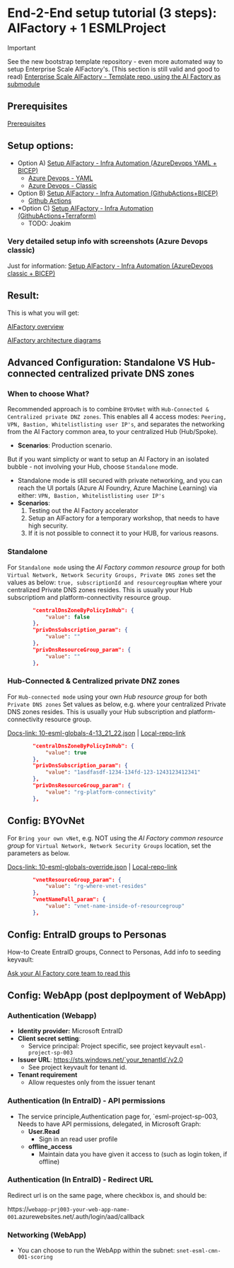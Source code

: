 # End-2-End setup tutorial (3 steps): AIFactory + 1 ESMLProject

> [!IMPORTANT]
> See the new bootstrap template repository - even more automated way to setup Enterprise Scale AIFactory's. (This section is still valid and good to read)
> [Enterprise Scale AIFactory - Template repo, using the AI Factory as submodule](https://github.com/jostrm/azure-enterprise-scale-ml-usage)

## Prerequisites
[Prerequisites](../10-19/12-prerequisites-setup.md)

## Setup options: 
- Option A) [Setup AIFactory - Infra Automation (AzureDevops YAML + BICEP)](../../../environment_setup/aifactory/bicep/copy_to_local_settings/azure-devops/esml-yaml-pipelines/readme.md)
    - [Azure Devops - YAML](../../../environment_setup/aifactory/bicep/copy_to_local_settings/azure-devops/esml-yaml-pipelines/readme.md)
    - [Azure Devops - Classic](../../../environment_setup/aifactory/bicep/copy_to_local_settings/azure-devops/esml-ado-pipelines/readme.md)
- Option B) [Setup AIFactory - Infra Automation (GithubActions+BICEP)](../../../environment_setup/aifactory/bicep/copy_to_local_settings/github-actions/readme.md)
    - [Github Actions](../../../environment_setup/aifactory/bicep/copy_to_local_settings/github-actions/readme.md)
- *Option C) [Setup AIFactory - Infra Automation (GithubActions+Terraform)](../10-19/13-setup-aifactory-gha.md)
    - TODO: Joakim

### Very detailed setup info with screenshots (Azure Devops classic)
Just for information: 
[Setup AIFactory - Infra Automation (AzureDevops classic + BICEP)](../10-19/13-setup-aifactory.md)

## Result: 
This is what you will get:

[AIFactory overview](../10-19/15-aifactory-overview.md)

[AIFactory architecture diagrams](../10-19/11-architecture-diagrams.md) 

## Advanced Configuration: Standalone VS Hub-connected centralized private DNS zones

### When to choose What? 
Recommended approach is to combine `BYOvNet` with `Hub-Connected & Centralized private DNZ zones`. This enables all 4 access modes: `Peering, VPN, Bastion, Whitelistlisting user IP's`, and separates the networking from the AI Factory common area, to your centralized Hub (Hub/Spoke).
- **Scenarios**: Production scenario.

But if you want simplicty or want to setup an AI Factory in an isolated bubble - not involving your Hub, choose `Standalone` mode. 
- Standalone mode is still secured with private networking, and you can reach the UI portals (Azure AI Foundry, Azure Machine Learning) via either: `VPN, Bastion, Whitelistlisting user IP's`
- **Scenarios**: 
    1) Testing out the AI Factory accelerator
    2) Setup an AIFactory for a temporary workshop, that needs to have high security.
    3) If it is not possible to connect it to your HUB, for various reasons.

### Standalone
For `Standalone mode` using the *AI Factory common resource group* for both `Virtual Network, Network Security Groups, Private DNS zones` set the values as below: `true, subscriptionId and resourcegroupNam` where your centralized Private DNS zones resides. This is usually your Hub subscriptiom and platform-connectivity resource group.

```json
        "centralDnsZoneByPolicyInHub": {
            "value": false
        },
        "privDnsSubscription_param": {
            "value": ""
        },
        "privDnsResourceGroup_param": {
            "value": ""
        },
```

### Hub-Connected & Centralized private DNZ zones
For `Hub-connected mode` using your own *Hub resource group* for both `Private DNS zones` 
Set values as below, e.g. where your centralized Private DNS zones resides. This is usually your Hub subscription and platform-connectivity resource group.

[Docs-link: 10-esml-globals-4-13_21_22.json](../../../environment_setup/aifactory/parameters/10-esml-globals-4-13_21_22.json)  | [Local-repo-link](../../../../aifactory/parameters/10-esml-globals-4-13_21_22.json)

```json
        "centralDnsZoneByPolicyInHub": {
            "value": true
        },
        "privDnsSubscription_param": {
            "value": "1asdfasdf-1234-134fd-123-1243123412341"
        },
        "privDnsResourceGroup_param": {
            "value": "rg-platform-connectivity"
        },

```

## Config: BYOvNet
For `Bring your own vNet`, e.g. NOT using the *AI Factory common resource group* for `Virtual Network, Network Security Groups` location, set the parameters as below. 

[Docs-link: 10-esml-globals-override.json](../../../environment_setup/aifactory/parameters/10-esml-globals-override.json)  | [Local-repo-link](../../../../aifactory/parameters/10-esml-globals-override.json)

```json
        "vnetResourceGroup_param": {
            "value": "rg-where-vnet-resides"
        },
        "vnetNameFull_param": {
            "value": "vnet-name-inside-of-resourcegroup"
        },
```

## Config: EntraID groups to Personas

How-to Create EntraID groups, Connect to Personas, Add info to seeding keyvault: 

[Ask your AI Factory core team to read this](../10-19/16-ad-groups-personas.md)

## Config: WebApp (post deplpoyment of WebApp)

### Authentication (Webapp)
- **Identity provider:** Microsoft EntraID
- **Client secret setting**:  
    - Service principal: Project specific, see project keyvault `esml-project-sp-003` 
- **Issuer URL**: https://sts.windows.net/`your_tenantId`/v2.0
    - See project keyvault for tenant id.
- **Tenant requirement**
    - Allow requestes only from the issuer tenant

### Authentication (In EntraID) - API permissions
- The service principle,Authentication page for,  `esml-project-sp-003, Needs to have API permissions, delegated, in Microsoft Graph:
    - **User.Read**
        - Sign in an read user profile
    - **offline_access**
        - Maintain data you have given it access to (such as login token, if offline)

### Authentication (In EntraID) - Redirect URL
Redirect url is on the same page, where checkbox is, and should be: 
 
https://`webapp-prj003-your-web-app-name-001`.azurewebsites.net/.auth/login/aad/callback

### Networking (WebApp)
- You can choose to run the WebApp within the subnet: `snet-esml-cmn-001-scoring` 
